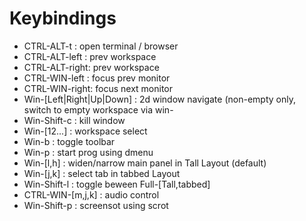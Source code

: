 Keybindings
===========

 * CTRL-ALT-t    : open terminal / browser
 * CTRL-ALT-left : prev workspace
 * CTRL-ALT-right: prev workspace
 * CTRL-WIN-left : focus prev monitor
 * CTRL-WIN-right: focus next monitor
 * Win-[Left|Right|Up|Down] : 2d window navigate (non-empty only, switch to empty workspace via win-<num>
 * Win-Shift-c   : kill window
 * Win-[12...]   : workspace select
 * Win-b         : toggle toolbar
 * Win-p         : start prog using dmenu
 * Win-[l,h]     : widen/narrow main panel in Tall Layout (default)
 * Win-[j,k]     : select tab in tabbed Layout 
 * Win-Shift-l   : toggle beween Full-[Tall,tabbed]
 * CTRL-WIN-[m,j,k] : audio control
 * Win-Shift-p   : screensot using scrot

